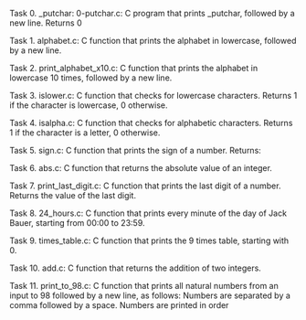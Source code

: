 Task 0. _putchar: 0-putchar.c: C program that prints _putchar, followed by a new line. Returns 0

Task 1. alphabet.c: C function that prints the alphabet in lowercase, followed by a new line.

Task 2. print_alphabet_x10.c: C function that prints the alphabet in lowercase 10 times, followed by a new line.

Task 3. islower.c: C function that checks for lowercase characters. Returns 1 if the character is lowercase, 0 otherwise.

Task 4. isalpha.c: C function that checks for alphabetic characters. Returns 1 if the character is a letter, 0 otherwise.

Task 5. sign.c: C function that prints the sign of a number. Returns:

Task 6. abs.c: C function that returns the absolute value of an integer.

Task 7. print_last_digit.c: C function that prints the last digit of a number. Returns the value of the last digit.

Task 8. 24_hours.c: C function that prints every minute of the day of Jack Bauer, starting from 00:00 to 23:59.

Task 9. times_table.c: C function that prints the 9 times table, starting with 0.

Task 10. add.c: C function that returns the addition of two integers.

Task 11. print_to_98.c: C function that prints all natural numbers from an input to 98 followed by a new line, as follows:
Numbers are separated by a comma followed by a space.
Numbers are printed in order
